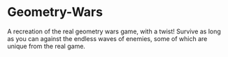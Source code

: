 # Geometry-Wars
A recreation of the real geometry wars game, with a twist! Survive as long as you can against the endless waves of enemies, some of which are unique from the real game.
